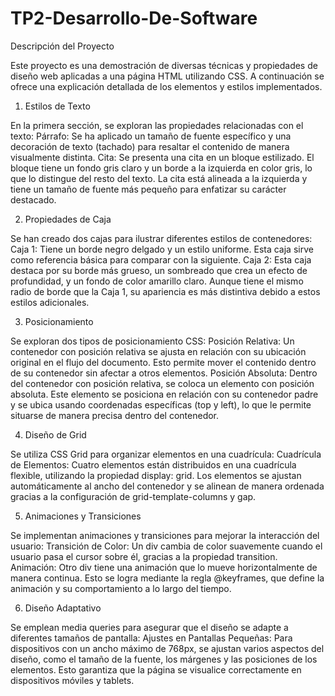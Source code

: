 # TP2-Desarrollo-De-Software
Descripción del Proyecto

Este proyecto es una demostración de diversas técnicas y propiedades de diseño web aplicadas a una página HTML utilizando CSS. A continuación se ofrece una explicación detallada de los elementos y estilos implementados.
1. Estilos de Texto

En la primera sección, se exploran las propiedades relacionadas con el texto:
Párrafo: Se ha aplicado un tamaño de fuente específico y una decoración de texto (tachado) para resaltar el contenido de manera visualmente distinta.
Cita: Se presenta una cita en un bloque estilizado. El bloque tiene un fondo gris claro y un borde a la izquierda en color gris, lo que lo distingue del resto del texto. La cita está alineada a la izquierda y tiene un tamaño de fuente más pequeño para enfatizar su carácter destacado.

2. Propiedades de Caja

Se han creado dos cajas para ilustrar diferentes estilos de contenedores:
Caja 1: Tiene un borde negro delgado y un estilo uniforme. Esta caja sirve como referencia básica para comparar con la siguiente.
Caja 2: Esta caja destaca por su borde más grueso, un sombreado que crea un efecto de profundidad, y un fondo de color amarillo claro. Aunque tiene el mismo radio de borde que la Caja 1, su apariencia es más distintiva debido a estos estilos adicionales.

3. Posicionamiento

Se exploran dos tipos de posicionamiento CSS:
Posición Relativa: Un contenedor con posición relativa se ajusta en relación con su ubicación original en el flujo del documento. Esto permite mover el contenido dentro de su contenedor sin afectar a otros elementos.
Posición Absoluta: Dentro del contenedor con posición relativa, se coloca un elemento con posición absoluta. Este elemento se posiciona en relación con su contenedor padre y se ubica usando coordenadas específicas (top y left), lo que le permite   situarse de manera precisa dentro del contenedor.

4. Diseño de Grid

Se utiliza CSS Grid para organizar elementos en una cuadrícula:
Cuadrícula de Elementos: Cuatro elementos están distribuidos en una cuadrícula flexible, utilizando la propiedad display: grid. Los elementos se ajustan automáticamente al ancho del contenedor y se alinean de manera ordenada gracias a la configuración de grid-template-columns y gap.

5. Animaciones y Transiciones

Se implementan animaciones y transiciones para mejorar la interacción del usuario:
Transición de Color: Un div cambia de color suavemente cuando el usuario pasa el cursor sobre él, gracias a la propiedad transition.
Animación: Otro div tiene una animación que lo mueve horizontalmente de manera continua. Esto se logra mediante la regla @keyframes, que define la animación y su comportamiento a lo largo del tiempo.

6. Diseño Adaptativo

Se emplean media queries para asegurar que el diseño se adapte a diferentes tamaños de pantalla:
Ajustes en Pantallas Pequeñas: Para dispositivos con un ancho máximo de 768px, se ajustan varios aspectos del diseño, como el tamaño de la fuente, los márgenes y las posiciones de los elementos. Esto garantiza que la página se visualice correctamente en dispositivos móviles y tablets.
